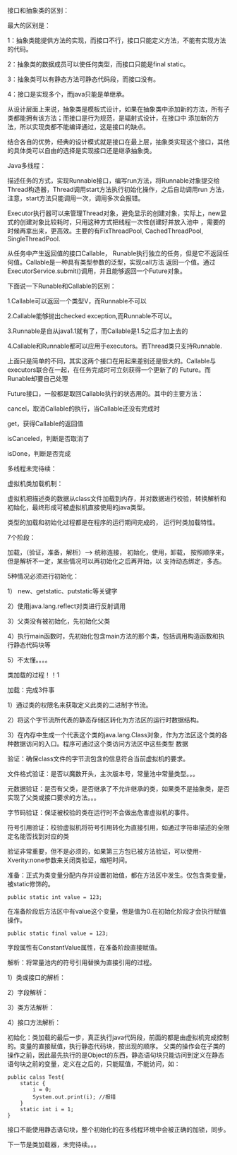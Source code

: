 接口和抽象类的区别：

最大的区别是：

1：抽象类能提供方法的实现，而接口不行，接口只能定义方法，不能有实现方法的代码。

2：抽象类的数据成员可以使任何类型，而接口只能是final static。

3：抽象类可以有静态方法可静态代码段，而接口没有。

4：接口是实现多个，而java只能是单继承。

从设计层面上来说，抽象类是模板式设计，如果在抽象类中添加新的方法，所有子类都能拥有该方法；而接口是行为规范，是辐射式设计，在接口中
添加新的方法，所以实现类都不能编译通过，这是接口的缺点。

结合各自的优势，经典的设计模式就是接口在最上层，抽象类实现这个接口，其他的具体类可以自由的选择是实现接口还是继承抽象类。


Java多线程：

描述任务的方式，实现Runnable接口，编写run方法，将Runnable对象提交给Thread构造器，Thread调用start方法执行初始化操作，之后自动调用run
方法，注意，start方法只能调用一次，调用多次会报错。

Executor执行器可以来管理Thread对象，避免显示的创建对象，实际上，new显式的创建对象比较耗时，只用这种方式把线程一次性创建好并放入池中
，需要的时候再拿出来，更高效。主要的有FixThreadPool, CachedThreadPool, SingleThreadPool. 

从任务中产生返回值的接口Callable， Runable执行独立的任务，但是它不返回任何值。Callable是一种具有类型参数的泛型，实现call方法
返回一个值。通过ExecutorService.submit()调用，并且能够返回一个Future对象。

下面说一下Runable和Callable的区别：

1.Callable可以返回一个类型V，而Runnable不可以

2.Callable能够抛出checked exception,而Runnable不可以。

3.Runnable是自从java1.1就有了，而Callable是1.5之后才加上去的

4.Callable和Runnable都可以应用于executors。而Thread类只支持Runnable.

上面只是简单的不同，其实这两个接口在用起来差别还是很大的。Callable与executors联合在一起，在任务完成时可立刻获得一个更新了的
Future。而Runable却要自己处理
 
Future接口，一般都是取回Callable执行的状态用的。其中的主要方法：

cancel，取消Callable的执行，当Callable还没有完成时

get，获得Callable的返回值

isCanceled，判断是否取消了

isDone，判断是否完成

多线程未完待续：

虚拟机类加载机制：

虚拟机把描述类的数据从class文件加载到内存，并对数据进行校验，转换解析和初始化，最终形成可被虚拟机直接使用的java类型。

类型的加载和初始化过程都是在程序的运行期间完成的， 运行时类加载特性。

7个阶段：

加载，（验证，准备，解析）--> 统称连接， 初始化，使用，卸载， 按照顺序来，但是解析不一定，某些情况可以再初始化之后再开始，以
支持动态绑定，多态。

5种情况必须进行初始化：

1） new、getstatic、putstatic等关键字

2）使用java.lang.reflect对类进行反射调用

3）父类没有被初始化，先初始化父类

4）执行main函数时，先初始化包含main方法的那个类，包括调用构造函数和执行静态代码块等

5）不太懂。。。。

类加载的过程！！1

加载：完成3件事

1）通过类的权限名来获取定义此类的二进制字节流。

2）将这个字节流所代表的静态存储区转化为方法区的运行时数据结构。

3）在内存中生成一个代表这个类的java.lang.Class对象，作为方法区这个类的各种数据访问的入口。程序可通过这个类访问方法区中这些类型
数据

验证：确保class文件的字节流包含的信息符合当前虚拟机的要求。

文件格式验证：是否以魔数开头，主次版本号，常量池中常量类型。。。

元数据验证：是否有父类，是否继承了不允许继承的类，如果类不是抽象类，是否实现了父类或接口要求的方法。。。

字节码验证：保证被校验的类在运行时不会做出危害虚拟机的事件。

符号引用验证：校验虚拟机将符号引用转化为直接引用，如通过字符串描述的全限定名能否找到对应的类

验证非常重要，但不是必须的，如果第三方包已被方法验证，可以使用-Xverity:none参数来关闭类验证，缩短时间。

准备：正式为类变量分配内存并设置初始值，都在方法区中发生。仅包含类变量，被static修饰的。

    public static int value = 123;
    
在准备阶段后方法区中有value这个变量，但是值为0.在初始化阶段才会执行赋值操作。

    public static final value = 123;
    
字段属性有ConstantValue属性，在准备阶段直接赋值。

解析：将常量池内的符号引用替换为直接引用的过程。

1）类或接口的解析：

2）字段解析：

3）类方法解析：

4）接口方法解析：

初始化：类加载的最后一步，真正执行java代码段，前面的都是由虚拟机完成控制的。变量的直接赋值，执行静态代码块，按出现的顺序。
父类的操作会在子类的操作之前，因此最先执行的是Object的东西，静态语句块只能访问到定义在静态语句块之前的变量，定义在之后的，只能赋值，不能访问，如：

    public calss Test{
        static {
            i = 0;
            System.out.print(i); //报错
        }
        static int i = 1;
    }
    
接口不能使用静态语句块，整个初始化的在多线程环境中会被正确的加锁，同步。

下一节是类加载器，未完待续。。。


